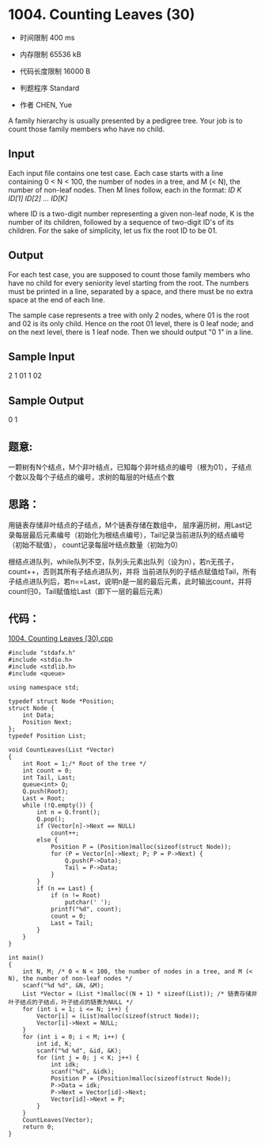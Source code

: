 # 1004. Counting Leaves (30)



* 时间限制 400 ms


* 内存限制 65536 kB


* 代码长度限制 16000 B


* 判题程序 Standard 

* 作者 CHEN, Yue


A family hierarchy is usually presented by a pedigree tree. 
Your job is to count those family members who have no child.



## Input

Each input file contains one test case. Each case starts with a line containing 0 < N < 100, 
the number of nodes in a tree, and M (< N), the number of non-leaf nodes. Then M lines follow, each in the format:
*ID K ID[1] ID[2] ... ID[K]*

where ID is a two-digit number representing a given non-leaf node, K is the number of its children, 
followed by a sequence of two-digit ID's of its children. 
For the sake of simplicity, let us fix the root ID to be 01.




## Output

For each test case, you are supposed to count those family members who have no child 
for every seniority level starting from the root. The numbers must be printed in a line, 
separated by a space, and there must be no extra space at the end of each line.

The sample case represents a tree with only 2 nodes, where 01 is the root and 02 is its only child. 
Hence on the root 01 level, there is 0 leaf node; 
and on the next level, there is 1 leaf node. Then we should output "0 1" in a line.



## Sample Input
2 1
01 1 02

## Sample Output
0 1




## 题意:
一颗树有N个结点，M个非叶结点，已知每个非叶结点的编号（根为01），子结点个数以及每个子结点的编号，求树的每层的叶结点个数

## 思路：
用链表存储非叶结点的子结点，M个链表存储在数组中，
层序遍历树，用Last记录每层最后元素编号（初始化为根结点编号），Tail记录当前进队列的结点编号（初始不赋值），
count记录每层叶结点数量（初始为0）

根结点进队列，while队列不空，队列头元素出队列（设为n），若n无孩子，count++，否则其所有子结点进队列，并将
当前进队列的子结点赋值给Tail，所有子结点进队列后，若n==Last，说明n是一层的最后元素，此时输出count，并将
count归0，Tail赋值给Last（即下一层的最后元素）

## 代码：

[1004. Counting Leaves (30).cpp](https://github.com/jerrykcode/PAT-Advanced-Level-Practise/blob/master/1004.%20Counting%20Leaves%20(30)/1004.%20Counting%20Leaves%20(30).cpp)


    #include "stdafx.h"
    #include <stdio.h>
    #include <stdlib.h>
    #include <queue>
    
    using namespace std;
    
    typedef struct Node *Position;
    struct Node {
    	int Data;
    	Position Next;
    };
    typedef Position List;
    
    void CountLeaves(List *Vector)
    {
    	int Root = 1;/* Root of the tree */
    	int count = 0;
    	int Tail, Last;
    	queue<int> Q;
    	Q.push(Root);
    	Last = Root;
    	while (!Q.empty()) {
    		int n = Q.front();
    		Q.pop();
    		if (Vector[n]->Next == NULL) 
    			count++;
    		else {
    			Position P = (Position)malloc(sizeof(struct Node));
    			for (P = Vector[n]->Next; P; P = P->Next) {
    				Q.push(P->Data);
    				Tail = P->Data;
    			}
    		}
    		if (n == Last) {
    			if (n != Root)
    				putchar(' ');
    			printf("%d", count);
    			count = 0;
    			Last = Tail;
    		}
    	}
    }
    
    int main()
    {
    	int N, M; /* 0 < N < 100, the number of nodes in a tree, and M (< N), the number of non-leaf nodes */
    	scanf("%d %d", &N, &M);
    	List *Vector = (List *)malloc((N + 1) * sizeof(List)); /* 链表存储非叶子结点的子结点，叶子结点的链表为NULL */
    	for (int i = 1; i <= N; i++) {
    		Vector[i] = (List)malloc(sizeof(struct Node));
    		Vector[i]->Next = NULL;
    	}
    	for (int i = 0; i < M; i++) {
    		int id, K;
    		scanf("%d %d", &id, &K);
    		for (int j = 0; j < K; j++) {
    			int idk;
    			scanf("%d", &idk);
    			Position P = (Position)malloc(sizeof(struct Node));
    			P->Data = idk;
    			P->Next = Vector[id]->Next;
    			Vector[id]->Next = P;
    		}
    	}
    	CountLeaves(Vector);
        return 0;
    }

